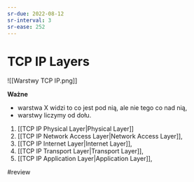 ```yaml
---
sr-due: 2022-08-12
sr-interval: 3
sr-ease: 252
---
```


# TCP IP Layers

![[Warstwy TCP IP.png]]

**Ważne**
- warstwa X widzi to co jest pod nią, ale nie tego co nad nią,
- warstwy liczymy od dołu.

1. [[TCP IP Physical Layer|Physical Layer]]
2. [[TCP IP Network Access Layer|Network Access Layer]],
3. [[TCP IP Internet Layer|Internet Layer]],
4. [[TCP IP Transport Layer|Transport Layer]],
5. [[TCP IP Application Layer|Application Layer]],

#review